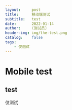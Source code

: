 ```yaml
---
layout:     post
title:      移动端测试
subtitle:   test
date:       2022-01-14
author:     (测试员)
header-img: img/the-test.png
catalog:    false
tags:
    - 仅测试
---
```

# Mobile test
## test 
  仅测试
